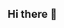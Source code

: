 ## Hi there 👋

<!--
**tkadriliis/tkadriliis** is a ✨ _special_ ✨ repository because its `README.md` (this file) appears on your GitHub profile.

Here are some ideas to get you started:

- 🔭 I’m currently working on my Python skills
- 🌱 I’m currently learning Data Analytics
- 📫 How to reach me: t.kadriliis@gmail.com or over on LinkedIn (www.linkedin.com/in/kadri-liis-tammearu-3051931b0)
- 😄 Pronouns: She/her  
- ⚡ Fun fact: Last year I watched 11 days, 17 hours, and 4 minutes worth of TV-shows (88.8%) and movies (11,2%)
